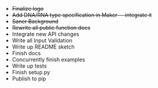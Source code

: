 * ~~Finalize logo~~
* ~~Add DNA/RNA type specification in Maker -- integrate it~~
* ~~Saner Background~~
* ~~Rewrite all public function docs~~
* Integrate new API changes
* Write all Input Validation
* Write up README sketch
* Finish docs
* Concurrently finish examples
* Write up tests
* Finish setup.py
* Publish to pip